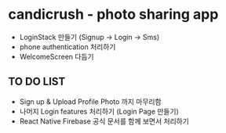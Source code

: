# candicrush - photo sharing app

- LoginStack 만들기 (Signup -> Login -> Sms)
- phone authentication 처리하기
- WelcomeScreen 다듬기

## TO DO LIST

- Sign up & Upload Profile Photo 까지 마무리함
- 나머지 Login features 처리하기 (Login Page 만들기)
- React Native Firebase 공식 문서를 함께 보면서 처리하기
